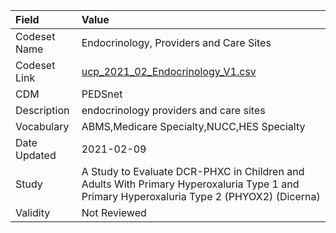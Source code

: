 |Field        |Value                                                                                                                                     |
|:------------|:-----------------------------------------------------------------------------------------------------------------------------------------|
|Codeset Name |Endocrinology, Providers and Care Sites                                                                                                   |
|Codeset Link |[ucp_2021_02_Endocrinology_V1.csv](https://github.com/PEDSnet/Variable-Dictionary/blob/main/visits/ucp_2021_02_Endocrinology_V1.csv.csv)  |
|CDM          |PEDSnet                                                                                                                                   |
|Description  |endocrinology providers and care sites                                                                                                    |
|Vocabulary   |ABMS,Medicare Specialty,NUCC,HES Specialty                                                                                                |
|Date Updated |2021-02-09                                                                                                                                |
|Study        |A Study to Evaluate DCR-PHXC in Children and Adults With Primary Hyperoxaluria Type 1 and Primary Hyperoxaluria Type 2 (PHYOX2) (Dicerna) |
|Validity     |Not Reviewed                                                                                                                              |
